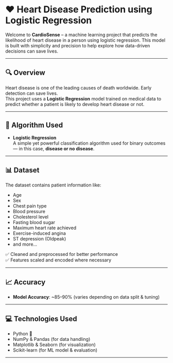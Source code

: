 # ❤️ Heart Disease Prediction using Logistic Regression

Welcome to **CardioSense** – a machine learning project that predicts the likelihood of heart disease in a person using logistic regression. This model is built with simplicity and precision to help explore how data-driven decisions can save lives.

---

## 🔍 Overview

Heart disease is one of the leading causes of death worldwide. Early detection can save lives.  
This project uses a **Logistic Regression** model trained on medical data to predict whether a patient is likely to develop heart disease or not.

---

## 🧠 Algorithm Used

- **Logistic Regression**  
  A simple yet powerful classification algorithm used for binary outcomes — in this case, **disease or no disease**.

---

## 📊 Dataset

The dataset contains patient information like:

- Age
- Sex
- Chest pain type
- Blood pressure
- Cholesterol level
- Fasting blood sugar
- Maximum heart rate achieved
- Exercise-induced angina
- ST depression (Oldpeak)
- and more...

✅ Cleaned and preprocessed for better performance  
✅ Features scaled and encoded where necessary

---

## 📈 Accuracy 

- **Model Accuracy**: ~85–90% (varies depending on data split & tuning)

---

## 💻 Technologies Used

- Python 🐍  
- NumPy & Pandas (for data handling)  
- Matplotlib & Seaborn (for visualization)  
- Scikit-learn (for ML model & evaluation)

---


